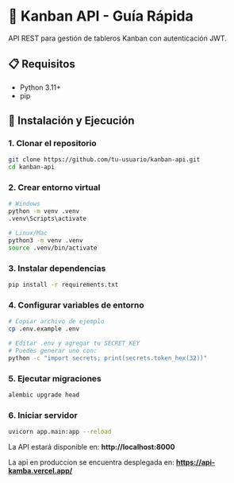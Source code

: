 # 🚀 Kanban API - Guía Rápida

API REST para gestión de tableros Kanban con autenticación JWT.

## 📋 Requisitos

- Python 3.11+
- pip

## 🔧 Instalación y Ejecución

### 1. Clonar el repositorio

```bash
git clone https://github.com/tu-usuario/kanban-api.git
cd kanban-api
```

### 2. Crear entorno virtual

```bash
# Windows
python -m venv .venv
.venv\Scripts\activate

# Linux/Mac
python3 -m venv .venv
source .venv/bin/activate
```

### 3. Instalar dependencias

```bash
pip install -r requirements.txt
```

### 4. Configurar variables de entorno

```bash
# Copiar archivo de ejemplo
cp .env.example .env

# Editar .env y agregar tu SECRET_KEY
# Puedes generar uno con:
python -c "import secrets; print(secrets.token_hex(32))"
```

### 5. Ejecutar migraciones

```bash
alembic upgrade head
```

### 6. Iniciar servidor

```bash
uvicorn app.main:app --reload
```

La API estará disponible en: **http://localhost:8000**


La api en produccion se encuentra desplegada en: **https://api-kamba.vercel.app/**
